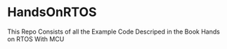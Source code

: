 # HandsOnRTOS
This Repo Consists of all the Example Code Descriped in the Book Hands on RTOS With MCU
